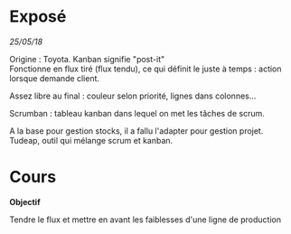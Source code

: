# Exposé

*25/05/18*

Origine : Toyota. Kanban signifie "post-it"  
Fonctionne en flux tiré (flux tendu), ce qui définit le juste à temps : action lorsque demande client.

Assez libre au final : couleur selon priorité, lignes dans colonnes...

Scrumban : tableau kanban dans lequel on met les tâches de scrum.

A la base pour gestion stocks, il a fallu l'adapter pour gestion projet. Tudeap, outil qui mélange scrum et kanban. 

# Cours

**Objectif**

Tendre le flux et mettre en avant les faiblesses d'une ligne de production
